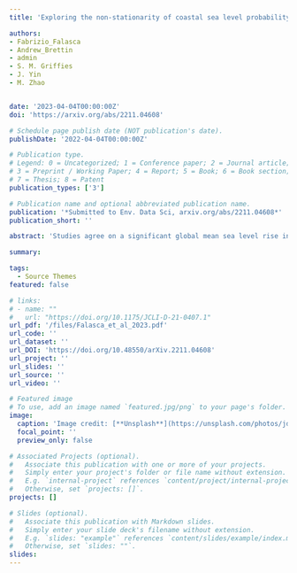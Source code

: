 ```yaml
---
title: 'Exploring the non-stationarity of coastal sea level probability distributions' 

authors:
- Fabrizio_Falasca
- Andrew_Brettin
- admin
- S. M. Griffies
- J. Yin
- M. Zhao


date: '2023-04-04T00:00:00Z'
doi: 'https://arxiv.org/abs/2211.04608'

# Schedule page publish date (NOT publication's date).
publishDate: '2022-04-04T00:00:00Z'

# Publication type.
# Legend: 0 = Uncategorized; 1 = Conference paper; 2 = Journal article;
# 3 = Preprint / Working Paper; 4 = Report; 5 = Book; 6 = Book section;
# 7 = Thesis; 8 = Patent
publication_types: ['3']

# Publication name and optional abbreviated publication name.
publication: '*Submitted to Env. Data Sci, arxiv.org/abs/2211.04608*'
publication_short: ''

abstract: 'Studies agree on a significant global mean sea level rise in the 20th century and its recent 21st century acceleration in the satellite record. At regional scale, the evolution of sea level probability distributions is often assumed to be dominated by changes in the mean. However, a quantification of changes in distributional shapes in a changing climate is currently missing. To this end, we propose a novel framework quantifying significant changes in probability distributions from time series data. The framework first quantifies linear trends in quantiles through quantile regression. Quantile slopes are then projected onto a set of four orthogonal polynomials quantifying how such changes can be explained by independent shifts in the first four statistical moments. The framework proposed is theoretically founded, general and can be applied to any climate observable with close-to-linear changes in distributions. We focus on observations and a coupled climate model (GFDL-CM4). In the historical period, trends in coastal daily sea level have been driven mainly by changes in the mean and can therefore be explained by a shift of the distribution with no change in shape. In the modeled world, robust changes in higher order moments emerge with increasing CO2 concentration. Such changes are driven in part by ocean circulation alone and get amplified by sea level pressure fluctuations, with possible consequences for sea level extremes attribution studies.' 

summary: 

tags:
  - Source Themes
featured: false

# links:
# - name: ""
#   url: "https://doi.org/10.1175/JCLI-D-21-0407.1"
url_pdf: '/files/Falasca_et_al_2023.pdf'
url_code: ''
url_dataset: ''
url_DOI: 'https://doi.org/10.48550/arXiv.2211.04608'
url_project: ''
url_slides: ''
url_source: ''
url_video: ''

# Featured image
# To use, add an image named `featured.jpg/png` to your page's folder.
image:
  caption: 'Image credit: [**Unsplash**](https://unsplash.com/photos/jdD8gXaTZsc)'
  focal_point: ''
  preview_only: false

# Associated Projects (optional).
#   Associate this publication with one or more of your projects.
#   Simply enter your project's folder or file name without extension.
#   E.g. `internal-project` references `content/project/internal-project/index.md`.
#   Otherwise, set `projects: []`.
projects: []

# Slides (optional).
#   Associate this publication with Markdown slides.
#   Simply enter your slide deck's filename without extension.
#   E.g. `slides: "example"` references `content/slides/example/index.md`.
#   Otherwise, set `slides: ""`.
slides:
---
```

